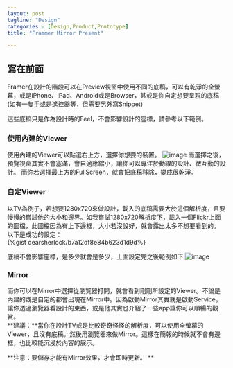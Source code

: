 ```yaml
---
layout: post
tagline: "Design"
categories : [Design,Product,Prototype]
title: "Frammer Mirror Present"

---
```


## 寫在前面
Framer在設計的階段可以在Preview視窗中使用不同的底稿，可以有乾淨的全螢幕，或是iPhone、iPad、Android或是Browser，甚或是你自定想要呈現的底稿(如有一隻手或是遙控器等，但需要另外寫Snippet)

這些底稿只是作為設計時的Feel，不會影響設計的座標，請參考以下範例。

### 使用內建的Viewer
使用內建的Viewer可以點選右上方，選擇你想要的裝置。
![image](https://farm2.staticflickr.com/1648/24176175296_a44a123510_o.png)
而選擇之後，預覽視窗其實不會塞滿，會自適應縮小，讓你可以專注於動線的設計、微互動的設計。
而你若選擇最上方的FullScreen，就會把底稿移除，變成很乾淨。

### 自定Viewer
以TV為例子，若想要1280x720來做設計，載入的底稿需要大於這個解析度，且要慢慢的嘗試他的大小和邊界。如我嘗試1280x720解析度下，載入一個Flickr上面的圖檔，此圖檔因為有上下邊框，大小若沒設好，就會露出太多不想要看到的。
以下是成功的設定：  
{%gist dearsherlock/b7a12df8e84b623d1d9d%}

底稿不會影響座標，是多少就會是多少，上面設定完之後範例如下
![image](https://farm2.staticflickr.com/1633/24202477775_ce6d104296_o.png)

### Mirror
而你可以在Mirror中選擇從瀏覽器打開，就會看到剛剛所設定的Viewer。不論是內建的或是自定的都會出現在Mirror中。因為啟動Mirror其實就是啟動Service，讓你透過瀏覽器看設計的東西，或是他其實也介紹了一些app讓你可以順暢的觀賞。  
**建議：**當你在設計TV或是比較奇奇怪怪的解析度，可以使用全螢幕的Viewer，且沒有底稿。然後用瀏覽器來做Mirror。這樣在簡報的時候就不會有邊框，也比較能沉浸於內容的展示。

**注意：要儲存才能有Mirror效果，才會即時更新。
**

